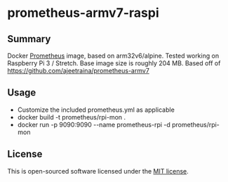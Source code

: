 # prometheus-armv7-raspi

## Summary

Docker <a href="https://prometheus.io">Prometheus</a> image, based on arm32v6/alpine. Tested working on Raspberry Pi 3 / Stretch.
Base image size is roughly 204 MB.
Based off of https://github.com/ajeetraina/prometheus-armv7

## Usage

- Customize the included prometheus.yml as applicable
- docker build -t prometheus/rpi-mon .
- docker run -p 9090:9090 --name prometheus-rpi -d prometheus/rpi-mon

 ## License

This is open-sourced software licensed under the [MIT license](http://opensource.org/licenses/MIT).
